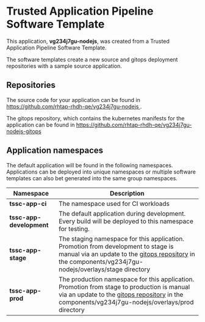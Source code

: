 # Trusted Application Pipeline Software Template

This application, **vg234j7gu-nodejs**, was created from a Trusted Application Pipeline Software Template.

The software templates create a new source and gitops deployment repositories with a sample source application. 

## Repositories

The source code for your application can be found in [https://github.com/rhtap-rhdh-qe/vg234j7gu-nodejs ](https://github.com/rhtap-rhdh-qe/vg234j7gu-nodejs ).
 
The gitops repository, which contains the kubernetes manifests for the application can be found in 
[https://github.com/rhtap-rhdh-qe/vg234j7gu-nodejs-gitops ](https://github.com/rhtap-rhdh-qe/vg234j7gu-nodejs-gitops ) 

## Application namespaces 

The default application will be found in the following namespaces. Applications can be deployed into unique namespaces or multiple software templates can also bet generated into the same group namespaces.  

|  Namespace   |  Description   |  
| -------- | -------- |
| **tssc-app-ci** | The namespace used for CI workloads |
| **tssc-app-development** | The default application during development. Every build will be deployed to this namespace for testing. |
| **tssc-app-stage** | The staging namespace for this application. Promotion from development to stage is manual via an update to the [gitops repository](https://github.com/rhtap-rhdh-qe/vg234j7gu-nodejs-gitops ) in the components/vg234j7gu-nodejs/overlays/stage directory |
| **tssc-app-prod** | The production namespace for this application. Promotion from stage to production is manual via an update to the [gitops repository](https://github.com/rhtap-rhdh-qe/vg234j7gu-nodejs-gitops ) in the components/vg234j7gu-nodejs/overlays/prod directory |